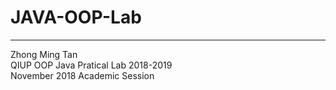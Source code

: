 # JAVA-OOP-Lab<br>
<hr>
Zhong Ming Tan<br>
QIUP OOP Java Pratical Lab 2018-2019<br>
November 2018 Academic Session<br>
